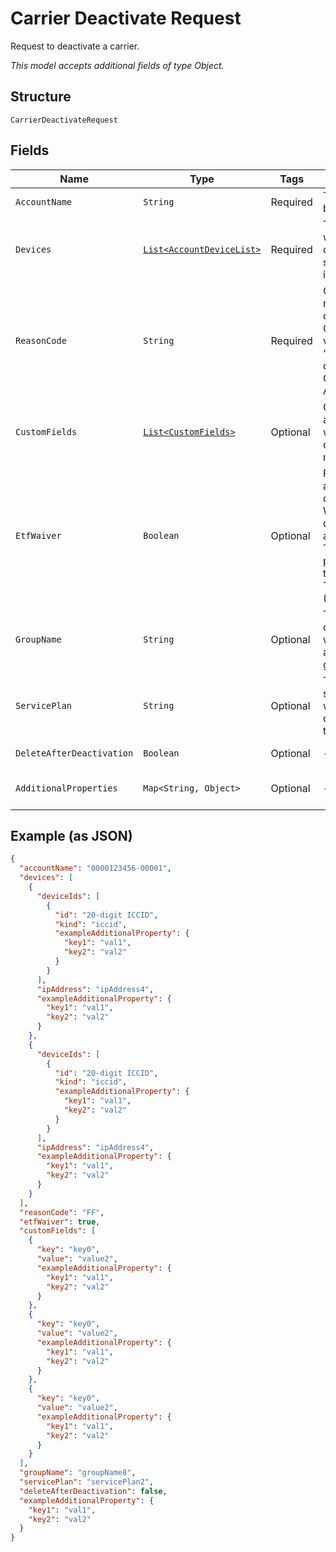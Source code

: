 
# Carrier Deactivate Request

Request to deactivate a carrier.

*This model accepts additional fields of type Object.*

## Structure

`CarrierDeactivateRequest`

## Fields

| Name | Type | Tags | Description | Getter | Setter |
|  --- | --- | --- | --- | --- | --- |
| `AccountName` | `String` | Required | The name of a billing account. | String getAccountName() | setAccountName(String accountName) |
| `Devices` | [`List<AccountDeviceList>`](../../doc/models/account-device-list.md) | Required | The devices for which you want to deactivate service, specified by device identifier. | List<AccountDeviceList> getDevices() | setDevices(List<AccountDeviceList> devices) |
| `ReasonCode` | `String` | Required | Code identifying the reason for the deactivation. Currently the only valid reason code is “FF”, which corresponds to General Admin/Maintenance. | String getReasonCode() | setReasonCode(String reasonCode) |
| `CustomFields` | [`List<CustomFields>`](../../doc/models/custom-fields.md) | Optional | Custom field names and values, if you want to only include devices that have matching values. | List<CustomFields> getCustomFields() | setCustomFields(List<CustomFields> customFields) |
| `EtfWaiver` | `Boolean` | Optional | Fees may be assessed for deactivating Verizon Wireless devices, depending on the account contract. The etfWaiver parameter waives the Early Termination Fee (ETF), if applicable. | Boolean getEtfWaiver() | setEtfWaiver(Boolean etfWaiver) |
| `GroupName` | `String` | Optional | The name of a device group, if you want to deactivate all devices in that group. | String getGroupName() | setGroupName(String groupName) |
| `ServicePlan` | `String` | Optional | The name of a service plan, if you want to only include devices that have that service plan. | String getServicePlan() | setServicePlan(String servicePlan) |
| `DeleteAfterDeactivation` | `Boolean` | Optional | - | Boolean getDeleteAfterDeactivation() | setDeleteAfterDeactivation(Boolean deleteAfterDeactivation) |
| `AdditionalProperties` | `Map<String, Object>` | Optional | - | Object getAdditionalProperty(String key) | additionalProperty(String key, Object value) |

## Example (as JSON)

```json
{
  "accountName": "0000123456-00001",
  "devices": [
    {
      "deviceIds": [
        {
          "id": "20-digit ICCID",
          "kind": "iccid",
          "exampleAdditionalProperty": {
            "key1": "val1",
            "key2": "val2"
          }
        }
      ],
      "ipAddress": "ipAddress4",
      "exampleAdditionalProperty": {
        "key1": "val1",
        "key2": "val2"
      }
    },
    {
      "deviceIds": [
        {
          "id": "20-digit ICCID",
          "kind": "iccid",
          "exampleAdditionalProperty": {
            "key1": "val1",
            "key2": "val2"
          }
        }
      ],
      "ipAddress": "ipAddress4",
      "exampleAdditionalProperty": {
        "key1": "val1",
        "key2": "val2"
      }
    }
  ],
  "reasonCode": "FF",
  "etfWaiver": true,
  "customFields": [
    {
      "key": "key0",
      "value": "value2",
      "exampleAdditionalProperty": {
        "key1": "val1",
        "key2": "val2"
      }
    },
    {
      "key": "key0",
      "value": "value2",
      "exampleAdditionalProperty": {
        "key1": "val1",
        "key2": "val2"
      }
    },
    {
      "key": "key0",
      "value": "value2",
      "exampleAdditionalProperty": {
        "key1": "val1",
        "key2": "val2"
      }
    }
  ],
  "groupName": "groupName8",
  "servicePlan": "servicePlan2",
  "deleteAfterDeactivation": false,
  "exampleAdditionalProperty": {
    "key1": "val1",
    "key2": "val2"
  }
}
```

